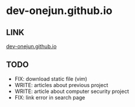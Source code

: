 # dev-onejun.github.io

## LINK

[dev-onejun.github.io](https://dev-onejun.github.io)

## TODO

* FIX: download static file (vim)
* WRITE: articles about previous project
* WRITE: article about computer security project
* FIX: link error in search page
